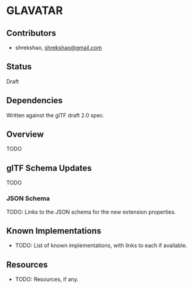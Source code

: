 # GLAVATAR

## Contributors

* shrekshao, shrekshao@gmail.com

## Status

Draft

## Dependencies

Written against the glTF draft 2.0 spec.

## Overview

TODO

## glTF Schema Updates

TODO

### JSON Schema

TODO: Links to the JSON schema for the new extension properties.

## Known Implementations

* TODO: List of known implementations, with links to each if available.

## Resources

* TODO: Resources, if any.